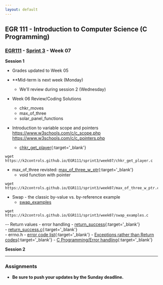 ```yaml
---
layout: default
---
```


## EGR 111 - Introduction to Computer Science (C Programming)

### [EGR111](../../) - [Sprint 3](../) - Week 07 

**Session 1**

- Grades updated to Week 05
- **Mid-term is next week (Monday)
  - We'll review during session 2 (Wednesday)
- Week 06 Review/Coding Solutions
  - chkr_moves
  - max_of_three
  - solar_panel_functions

- Introduction to variable scope and pointers
https://www.w3schools.com/c/c_scope.php
https://www.w3schools.com/c/c_pointers.php

  - [chkr_get_player](chkr_get_player.md){:target='_blank'}

```
wget https://k2controls.github.io/EGR111/sprint3/week07/chkr_get_player.c
```


  - max_of_three revisted: [max_of_three_w_ptr](max_of_three_w_ptr.md){:target='_blank'}
    - void function with pointer

```
wget https://k2controls.github.io/EGR111/sprint3/week07/max_of_three_w_ptr.c
```

  - Swap - the classic by-value vs. by-reference example
    - [swap_examples](swap_examples.md)

```
wget https://k2controls.github.io/EGR111/sprint3/week07/swap_examples.c
```

 -- Return values - error handling
    - [return_success](return_success.md){:target='_blank'}  
      - [return_success.c](return_success.c){:target='_blank'}  
    - errno.h - [error code list](https://www.gnu.org/software/libc/manual/html_node/Error-Codes.html){:target='_blank'}
    - [Exceptions rather than Return codes](https://stackoverflow.com/questions/99683/which-and-why-do-you-prefer-exceptions-or-return-codes){:target='_blank'}
    - [C Programming/Error handling](https://en.wikibooks.org/wiki/C_Programming/Error_handling){:target='_blank'}

**Session 2**

<!--

Midterm review
- Mid-term on Monday
  - 30 Multiple Choice
    - [concepts and terms](midterm_review.md)
  - In class programming
    - Push to week08 by end of class
    

- more functions
  - [char_test.c](char_test.c){:target='_blank'} using ctype.h
    - [https://www.tutorialspoint.com/c_standard_library/ctype_h.htm](https://www.tutorialspoint.com/c_standard_library/ctype_h.htm){:target='_blank'}
    - copy to Repl and run

- **Assigned:** char_test_v2.c
  - Review the following links
    - [https://www.geeksforgeeks.org/c-ascii-value/](https://www.geeksforgeeks.org/c-ascii-value/){:target='_blank'}
    - [https://www.asciitable.com/](https://www.asciitable.com/){:target='_blank'}
  - copy char_test.c to char_test_v2.c
  - add stdbool.h
  - remove ctype.h
  - create your own is_upper(), is_lower(), and is_digit() functions. The functions must return a Boolean value.

- char_test solution - class review and discuss
    
- Introduction arrays
    - [Arrays in C](https://www.log2base2.com/C/array/arrays-in-c.html){:target='_blank'}
    - [Arrays and Strings](https://en.wikibooks.org/wiki/C_Programming/Arrays_and_strings){:target='_blank'}

- Tic Tac Toe 
  - review [ttt_w01.c](ttt_w01.c){:target='_blank'}
  - ttt_w_array.c(ttt_w_array.c)


      - **OR** submit code to Moodle link (only if push issues)  -->

---

### Assignments
<!-- - char_test_v2.c
- ttt_array.c  -->

-  **Be sure to push your updates by the Sunday deadline.**
